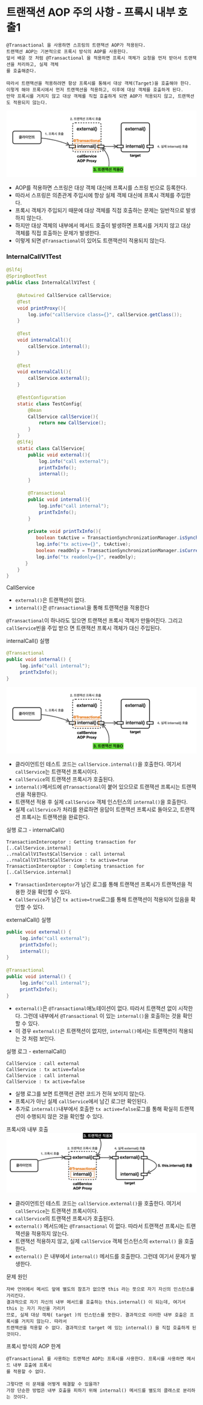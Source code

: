 # 트랜잭션 AOP 주의 사항 - 프록시 내부 호출1

```text
@Transactional 을 사용하면 스프링의 트랜잭션 AOP가 적용된다.
트랜잭션 AOP는 기본적으로 프록시 방식의 AOP를 사용한다.
앞서 배운 것 처럼 @Transactional 을 적용하면 프록시 객체가 요청을 먼저 받아서 트랜잭션을 처리하고, 실제 객체
를 호출해준다.

따라서 트랜잭션을 적용하려면 항상 프록시를 통해서 대상 객체(Target)을 호출해야 한다.
이렇게 해야 프록시에서 먼저 트랜잭션을 적용하고, 이후에 대상 객체를 호출하게 된다.
만약 프록시를 거치지 않고 대상 객체를 직접 호출하게 되면 AOP가 적용되지 않고, 트랜잭션도 적용되지 않는다.
```
![7.png](Image%2F7.png)
- AOP를 적용하면 스프링은 대상 객체 대신에 프록시를 스프링 빈으로 등록한다.
- 따라서 스프링은 의존관계 주입시에 항상 실제 객체 대신에 프록시 객체를 주입한다.
- 프록시 객체가 주입되기 때문에 대상 객체를 직접 호출하는 문제는 일반적으로 발생하지 않는다.
- 하지만 대상 객체의 내부에서 메서드 호출이 발생하면 프록시를 거치지 않고 대상 객체를 직접
  호출하는 문제가 발생한다.
- 이렇게 되면 ```@Transactional```이 있어도 트랜잭션이 적용되지 않는다.

### InternalCallV1Test

```java
@Slf4j
@SpringBootTest
public class InternalCallV1Test {

    @Autowired CallService callService;
    @Test
    void printProxy(){
        log.info("callService class={}", callService.getClass());
    }

    @Test
    void internalCall(){
        callService.internal();
    }

    @Test
    void externalCall(){
        callService.external();
    }

    @TestConfiguration
    static class TestConfig{
        @Bean
        CallService callService(){
            return new CallService();
        }
    }
    @Slf4j
    static class CallService{
        public void external(){
            log.info("call external");
            printTxInfo();
            internal();
        }

        @Transactional
        public void internal(){
            log.info("call internal");
            printTxInfo();
        }

        private void printTxInfo(){
           boolean txActive = TransactionSynchronizationManager.isSynchronizationActive();
           log.info("tx active={}", txActive);
           boolean readOnly = TransactionSynchronizationManager.isCurrentTransactionReadOnly();
           log.info("tx readonly={}", readOnly);
       }
    }
}
```

CallService
- ``external()``은 트랜잭션이 없다.
- ``internal()``은 ``@Transactional``을 통해 트랜잭션을 적용한다

```@Transactional```이 하나라도 있으면 트랜잭션 프록시 객체가 만들어진다. 그리고 ``callService``빈을 주입 받으
면 트랜잭션 프록시 객체가 대신 주입된다.


internalCall() 실행
```java
@Transactional
public void internal() {
     log.info("call internal");
     printTxInfo();
}
```
![7.png](Image%2F7.png)

- 클라이언트인 테스트 코드는 ``callService.internal()``을 호출한다. 여기서 ``callService``는 트랜잭션 프록시이다.
- ``callService``의 트랜잭션 프록시가 호출된다.
- ``internal()``메서드에 ``@Transactional``이 붙어 있으므로 트랜잭션 프록시는 트랜잭션을 적용한다.
- 트랜잭션 적용 후 실제 ``callService`` 객체 인스턴스의 ``internal()``을 호출한다.
- 실제 ``callService``가 처리를 완료하면 응답이 트랜잭션 프록시로 돌아오고, 트랜잭션 프록시는 트랜잭션을 완료한다.

실행 로그 - internalCall()
```text
TransactionInterceptor : Getting transaction for [..CallService.internal]
..rnalCallV1Test$CallService : call internal
..rnalCallV1Test$CallService : tx active=true
TransactionInterceptor : Completing transaction for [..CallService.internal]
```
- ``TransactionInterceptor``가 남긴 로그를 통해 트랜잭션 프록시가 트랜잭션을 적용한 것을 확인할 수 있다.
- ``CallService``가 남긴 ``tx active=true``로그를 통해 트랜잭션이 적용되어 있음을 확인할 수 있다.

externalCall() 실행
```java
public void external() {
     log.info("call external");
     printTxInfo();
     internal();
}

@Transactional
public void internal() {
     log.info("call internal");
     printTxInfo();
}
```
- ``external()``은 ``@Transactional``애노테이션이 없다. 따라서 트랜잭션 없이 시작한다. 그런데 내부에서
  ```@Transactional``` 이 있는 ``internal()``을 호출하는 것을 확인할 수 있다.
- 이 경우 ``external()``은 트랜잭션이 없지만, ``internal()``에서는 트랜잭션이 적용되는 것 처럼 보인다.

실행 로그 - externalCall()
```text
CallService : call external
CallService : tx active=false
CallService : call internal
CallService : tx active=false
```
- 실행 로그를 보면 트랜잭션 관련 코드가 전혀 보이지 않는다. 
- 프록시가 아닌 실제 ``callService``에서 남긴 로그만 확인된다. 
- 추가로 ``internal()``내부에서 호출한 ``tx active=false``로그를 통해 확실히 트랜잭션이 수행되지 않은
  것을 확인할 수 있다.

프록시와 내부 호출
![8.png](Image%2F8.png)
- 클라이언트인 테스트 코드는 ``callService.external()``을 호출한다. 여기서 ``callService``는 트랜잭션 프록시이다.
- ``callService``의 트랜잭션 프록시가 호출된다.
- ``external()`` 메서드에는 ``@Transactional`` 이 없다. 따라서 트랜잭션 프록시는 트랜잭션을 적용하지 않는다.
- 트랜잭션 적용하지 않고, 실제 ``callService`` 객체 인스턴스의 ``external()`` 을 호출한다.
- ``external()`` 은 내부에서 ``internal()`` 메서드를 호출한다. 그런데 여기서 문제가 발생한다.

문제 원인
```text
자바 언어에서 메서드 앞에 별도의 참조가 없으면 this 라는 뜻으로 자기 자신의 인스턴스를 가리킨다.
결과적으로 자기 자신의 내부 메서드를 호출하는 this.internal() 이 되는데, 여기서 this 는 자기 자신을 가리키
므로, 실제 대상 객체( target )의 인스턴스를 뜻한다. 결과적으로 이러한 내부 호출은 프록시를 거치지 않는다. 따라서
트랜잭션을 적용할 수 없다. 결과적으로 target 에 있는 internal() 을 직접 호출하게 된 것이다.
```

프록시 방식의 AOP 한계
```text
@Transactional 를 사용하는 트랜잭션 AOP는 프록시를 사용한다. 프록시를 사용하면 메서드 내부 호출에 프록시
를 적용할 수 없다.

그렇다면 이 문제를 어떻게 해결할 수 있을까?
가장 단순한 방법은 내부 호출을 피하기 위해 internal() 메서드를 별도의 클래스로 분리하는 것이다.
```